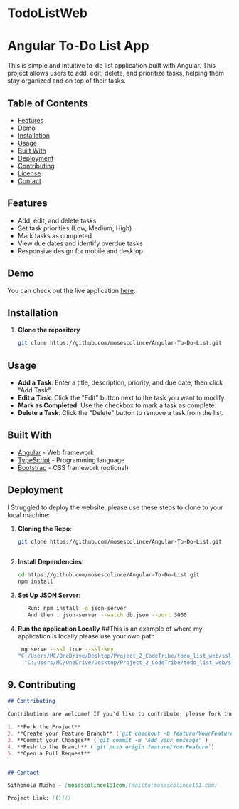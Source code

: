 # TodoListWeb
# Angular To-Do List App

This is simple and intuitive to-do list application built with Angular. This project allows users to add, edit, delete, and prioritize tasks, helping them stay organized and on top of their tasks.

## Table of Contents
- [Features](#features)
- [Demo](#demo)
- [Installation](#installation)
- [Usage](#usage)
- [Built With](#built-with)
- [Deployment](#deployment)
- [Contributing](#contributing)
- [License](#license)
- [Contact](#contact)

## Features
- Add, edit, and delete tasks
- Set task priorities (Low, Medium, High)
- Mark tasks as completed
- View due dates and identify overdue tasks
- Responsive design for mobile and desktop

## Demo
You can check out the live application [here](https://voluble-cendol-a51c7e.netlify.app/).

## Installation

1. **Clone the repository**
   ```bash
   git clone https://github.com/mosescolince/Angular-To-Do-List.git


## Usage
- **Add a Task**: Enter a title, description, priority, and due date, then click "Add Task".
- **Edit a Task**: Click the "Edit" button next to the task you want to modify.
- **Mark as Completed**: Use the checkbox to mark a task as complete.
- **Delete a Task**: Click the "Delete" button to remove a task from the list.

## Built With
- [Angular](https://angular.io/) - Web framework
- [TypeScript](https://www.typescriptlang.org/) - Programming language
- [Bootstrap](https://getbootstrap.com/) - CSS framework (optional)

## Deployment

I Struggled to deploy the website, please use these steps to clone to your local machine:

1. **Cloning the Repo**:
   ```bash
   git clone https://github.com/mosescolince/Angular-To-Do-List.git
      
2. **Install Dependencies**:
   ```bash
   cd https://github.com/mosescolince/Angular-To-Do-List.git
   npm install
3. **Set Up JSON Server**:
   ```bash
      Run: npm install -g json-server
      And then : json-server --watch db.json --port 3000

4. **Run the application Locally**
  ##This is an example of where my application is locally please use your own path
   ```bash
    ng serve --ssl true --ssl-key 
   "C:/Users/MC/OneDrive/Desktop/Project_2_CodeTribe/todo_list_web/ssl/key.pem" --ssl-cert 
     "C:/Users/MC/OneDrive/Desktop/Project_2_CodeTribe/todo_list_web/ssl/cert.pem"


## 9. **Contributing**

```markdown
## Contributing

Contributions are welcome! If you'd like to contribute, please fork the repository and make a pull request.

1. **Fork the Project**
2. **Create your Feature Branch** (`git checkout -b feature/YourFeature`)
3. **Commit your Changes** (`git commit -m 'Add your message'`)
4. **Push to the Branch** (`git push origin feature/YourFeature`)
5. **Open a Pull Request**


## Contact

Sithomola Mushe - [mosescolince161com](mailto:mosescolince161.com)

Project Link: [()]()
